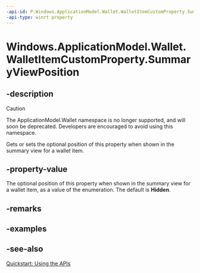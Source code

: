 ```yaml
---
-api-id: P:Windows.ApplicationModel.Wallet.WalletItemCustomProperty.SummaryViewPosition
-api-type: winrt property
---
```


<!-- Property syntax
public Windows.ApplicationModel.Wallet.WalletSummaryViewPosition SummaryViewPosition { get;  set; }
-->

# Windows.ApplicationModel.Wallet.WalletItemCustomProperty.SummaryViewPosition

## -description
> [!CAUTION]
> The ApplicationModel.Wallet namespace is no longer supported, and will soon be deprecated. Developers are encouraged to avoid using this namespace.

Gets or sets the optional position of this property when shown in the summary view for a wallet item.

## -property-value
The optional position of this property when shown in the summary view for a wallet item, as a value of the enumeration. The default is **Hidden**.

## -remarks

## -examples

## -see-also
[Quickstart: Using the   APIs](/previous-versions/windows/apps/dn631257(v=win.10))
